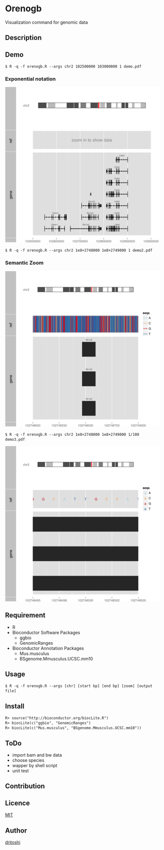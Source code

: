 Orenogb
====

Visualization command for genomic data

## Description


## Demo

    $ R -q -f orenogb.R --args chr2 102500000 103000000 1 demo.pdf

### Exponential notation
![demo](demo.png)

    $ R -q -f orenogb.R --args chr2 1e8+2748000 1e8+2749000 1 demo2.pdf

### Semantic Zoom
![demo](demo2.png)

    $ R -q -f orenogb.R --args chr2 1e8+2748000 1e8+2749000 1/100 demo3.pdf

![demo](demo3.png)

## Requirement
- R
- Bioconductor Software Packages
    - ggbio
    - GenomicRanges
- Bioconductor Annotation Packages
    - Mus.musculus
    - BSgenome.Mmusculus.UCSC.mm10

## Usage

    $ R -q -f orenogb.R --args [chr] [start bp] [end bp] [zoom] [output file]

## Install

    R> source("http://bioconductor.org/biocLite.R")
    R> biocLite(c("ggbio", "GenomicRanges")
    R> biocLite(c("Mus.musculus", "BSgenome.Mmusculus.UCSC.mm10"))

## ToDo
- import bam and bw data
- choose species
- wapper by shell script
- unit test

## Contribution

## Licence

[MIT](https://github.com/dritoshi/tool/blob/master/LICENCE)

## Author

[dritoshi](https://github.com/dritoshi)
